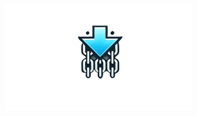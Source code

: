<img src="https://raw.githubusercontent.com/erwantestI23/downloader/refs/heads/main/96706ac7-e386-49c3-9e9d-b95dc368bfa8-removebg-preview.png" alt="Operating System GIF">
